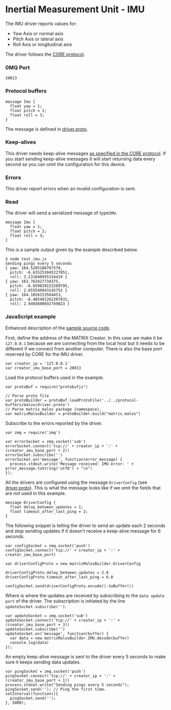 # Inertial Measurement Unit - IMU

The IMU driver reports values for:

* Yaw Axis or normal axis
* Pitch Axis or lateral axis
* Roll Axis or longitudinal axis

The driver follows the [CORE protocol](../index.md#protocol).

### 0MQ Port
```
20013
```

### Protocol buffers

```language-protobuf
message Imu {
  float yaw = 1;
  float pitch = 2;
  float roll = 3;
}
```

The message is defined in <a href="https://github.com/matrix-io/protocol-buffers/blob/master/matrix_io/malos/v1/sense.proto" target="_blank">driver.proto</a>.

### Keep-alives

This driver needs keep-alive messages <a href="https://github.com/matrix-io/matrix-creator-malos/blob/master/README.md#keep-alive-port" target="_blank">as specified in the CORE protocol</a>.
If you start sending keep-alive messages it will start returning data every second so you can omit the configuration for this device.


### Errors

This driver report errors when an invalid configuration is sent.

### Read

The driver will send a serialized message of type`IMU`.

```language-protobuf
message Imu {
  float yaw = 1;
  float pitch = 2;
  float roll = 3;
}
```

This is a sample output given by the example described below.

```language-bash
$ node test_imu.js 
Sending pings every 5 seconds
{ yaw: 164.5285186767578,
  pitch: -6.635251045227051,
  roll: 3.231848955154419 }
{ yaw: 163.763427734375,
  pitch: -6.659839153289795,
  roll: 2.655540943145752 }
{ yaw: 164.1026153564453,
  pitch: -6.485481262207031,
  roll: 2.9403600692749023 }
```

### JavaScript example

Enhanced description of the <a href="https://github.com/matrix-io/matrix-creator-malos/blob/master/src/js_test/test_imu.js" target="_blank">sample source code</a>.

First, define the address of the MATRIX Creator. In this case we make it be `127.0.0.1`
because we are connecting from the local host but it needs to be different if we
connect from another computer. There is also the base port reserved by CORE for
the IMU driver.

```language-javascript
var creator_ip = '127.0.0.1'
var creator_imu_base_port = 20013
```

Load the protocol buffers used in the example.

```language-javascript
var protoBuf = require("protobufjs")

// Parse proto file
var protoBuilder = protoBuf.loadProtoFile('../../protocol-buffers/malos/driver.proto')
// Parse matrix_malos package (namespace).
var matrixMalosBuilder = protoBuilder.build("matrix_malos")
```

Subscribe to the errors reported by the driver. 

```language-javascript
var zmq = require('zmq')

var errorSocket = zmq.socket('sub')
errorSocket.connect('tcp://' + creator_ip + ':' + (creator_imu_base_port + 2))
errorSocket.subscribe('')
errorSocket.on('message', function(error_message) {
  process.stdout.write('Message received: IMU error: ' + error_message.toString('utf8') + "\n")
});
```
All the drivers are configured using the message `DriverConfig` (see <a href="https://github.com/matrix-io/protocol-buffers/blob/master/matrix_io/malos/v1/sense.proto" target="_blank">driver.proto</a>).
This is what the message looks like if we omit the fields that are not used in this example.

```language-protobuf
message DriverConfig {
  float delay_between_updates = 1;
  float timeout_after_last_ping = 2;
}
```

The following snippet is telling the driver to send an update each 2 seconds
and stop sending updates if it doesn't receive a keep-alive message for 6 seconds.

```language-javascript
var configSocket = zmq.socket('push')
configSocket.connect('tcp://' + creator_ip + ':' + creator_imu_base_port)

var driverConfigProto = new matrixMalosBuilder.DriverConfig

driverConfigProto.delay_between_updates = 2.0
driverConfigProto.timeout_after_last_ping = 6.0

configSocket.send(driverConfigProto.encode().toBuffer())
```

Where is where the updates are received by subscribing to the `data update port` of the driver.
The subscription is initiated by the line `updateSocket.subscribe('')`.

```language-javascript
var updateSocket = zmq.socket('sub')
updateSocket.connect('tcp://' + creator_ip + ':' + (creator_imu_base_port + 3))
updateSocket.subscribe('')
updateSocket.on('message', function(buffer) {
  var data = new matrixMalosBuilder.IMU.decode(buffer)
  console.log(data)
});
```
An empty keep-alive message is sent to the driver every 5 seconds to make sure it keeps
sending data updates.

```language-javascript
var pingSocket = zmq.socket('push')
pingSocket.connect('tcp://' + creator_ip + ':' + (creator_imu_base_port + 1))
process.stdout.write("Sending pings every 5 seconds");
pingSocket.send(''); // Ping the first time.
setInterval(function(){
  pingSocket.send('');
}, 5000);
```